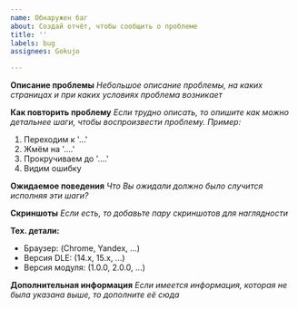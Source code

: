 ```yaml
---
name: Обнаружен баг
about: Создай отчёт, чтобы сообщить о проблеме
title: ''
labels: bug
assignees: Gokujo

---
```


**Описание проблемы**
_Небольшое описание проблемы, на каких страницах и при каких условиях проблема возникает_

**Как повторить проблему**
_Если трудно описать, то опишите как можно детальнее шаги, чтобы воспроизвести проблему. Пример:_
1. Переходим к '...'
2. Жмём на '....'
3. Прокручиваем до '....'
4. Видим ошибку

**Ожидаемое поведения**
_Что Вы ожидали должно было случится исполняя эти шаги?_

**Скриншоты**
_Если есть, то добавьте пару скриншотов для наглядности_

**Тех. детали:**
 - Браузер: (Chrome, Yandex, ...)
 - Версия DLE: (14.x, 15.x, ...)
 - Версия модуля: (1.0.0, 2.0.0, ...)

**Дополнительная информация**
_Если имеется информация, которая не была указана выше, то дополните её сюда_
